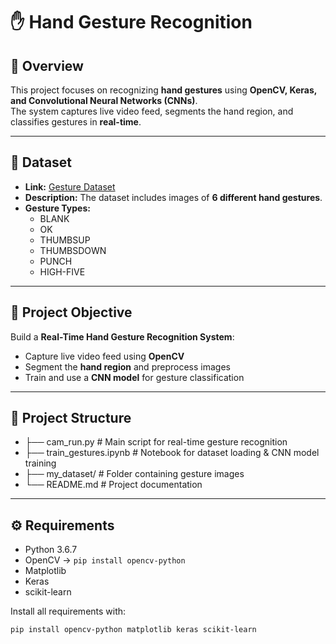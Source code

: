 # ✋ Hand Gesture Recognition

## 📌 Overview
This project focuses on recognizing **hand gestures** using **OpenCV, Keras, and Convolutional Neural Networks (CNNs)**.  
The system captures live video feed, segments the hand region, and classifies gestures in **real-time**.

---

## 📂 Dataset
- **Link:** [Gesture Dataset](https://drive.google.com/drive/folders/17zMVpSzfA2U9wSv7y31JhcLUd2ZMHN1w?usp=drive_link)  
- **Description:** The dataset includes images of **6 different hand gestures**.  
- **Gesture Types:**
  - BLANK  
  - OK  
  - THUMBSUP  
  - THUMBSDOWN  
  - PUNCH  
  - HIGH-FIVE  

---

## 🎯 Project Objective
Build a **Real-Time Hand Gesture Recognition System**:
- Capture live video feed using **OpenCV**  
- Segment the **hand region** and preprocess images  
- Train and use a **CNN model** for gesture classification  

---

## 📁 Project Structure
- ├── cam_run.py # Main script for real-time gesture recognition
- ├── train_gestures.ipynb # Notebook for dataset loading & CNN model training
- ├── my_dataset/ # Folder containing gesture images
- └── README.md # Project documentation


---

## ⚙️ Requirements
- Python 3.6.7  
- OpenCV → `pip install opencv-python`  
- Matplotlib  
- Keras  
- scikit-learn  

Install all requirements with:
```bash
pip install opencv-python matplotlib keras scikit-learn

